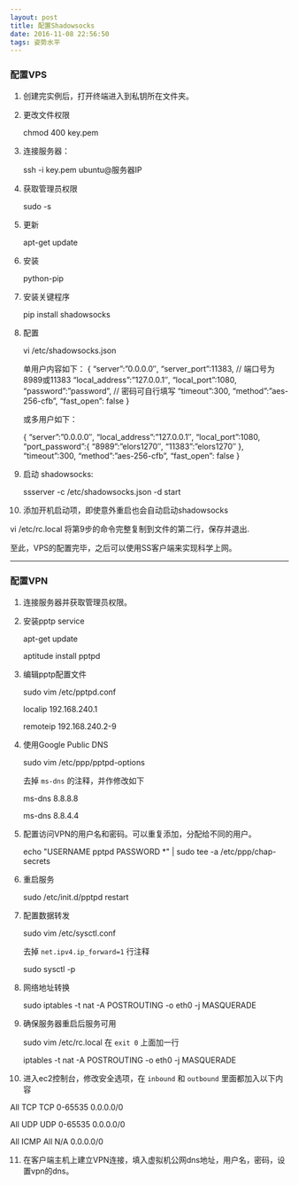 ```yaml
---
layout: post
title: 配置Shadowsocks
date: 2016-11-08 22:56:50
tags: 姿势水平
---
```


### 配置VPS

<!-- more -->

1. 创建完实例后，打开终端进入到私钥所在文件夹。

2. 更改文件权限

    chmod 400 key.pem

3. 连接服务器：

   ssh -i key.pem  ubuntu@服务器IP

4. 获取管理员权限

   sudo -s

5. 更新

   apt-get update

6. 安装

   python-pip

7. 安装关键程序

   pip install shadowsocks

8. 配置

    vi /etc/shadowsocks.json

     单用户内容如下：
      {
      “server”:”0.0.0.0″,
      “server_port”:11383,  // 端口号为8989或11383
      “local_address”:”127.0.0.1″,
      “local_port”:1080,
      “password”:”password”,  // 密码可自行填写
      “timeout”:300,
      “method”:”aes-256-cfb”,
      “fast_open”: false
      }

     或多用户如下：

     {
     “server”:”0.0.0.0″,
     “local_address”:”127.0.0.1″,
     “local_port”:1080,
     “port_password”:{
     “8989”:”elors1270″,
     “11383”:”elors1270″
     },
     “timeout”:300,
     “method”:”aes-256-cfb”,
     “fast_open”: false
     }

9. 启动 shadowsocks:

    ssserver -c /etc/shadowsocks.json -d start

10. 添加开机启动项，即使意外重启也会自动启动shadowsocks

   vi /etc/rc.local
   将第9步的命令完整复制到文件的第二行，保存并退出.

至此，VPS的配置完毕，之后可以使用SS客户端来实现科学上网。

***


### 配置VPN

1. 连接服务器并获取管理员权限。

2. 安装pptp service

    apt-get update

    aptitude install pptpd

3. 编辑pptp配置文件

    sudo vim /etc/pptpd.conf

    localip 192.168.240.1

    remoteip 192.168.240.2-9

4. 使用Google Public DNS

    sudo vim /etc/ppp/pptpd-options

    去掉 `ms-dns` 的注释，并作修改如下

    ms-dns 8.8.8.8

    ms-dns 8.8.4.4

5. 配置访问VPN的用户名和密码。可以重复添加，分配给不同的用户。

    echo "USERNAME pptpd PASSWORD \*" | sudo tee -a /etc/ppp/chap-secrets

6. 重启服务

    sudo /etc/init.d/pptpd restart

7. 配置数据转发

    sudo vim /etc/sysctl.conf

    去掉 `net.ipv4.ip_forward=1` 行注释

    sudo sysctl -p

8. 网络地址转换

    sudo iptables -t nat -A POSTROUTING -o eth0 -j MASQUERADE

9. 确保服务器重启后服务可用

    sudo vim /etc/rc.local 在 `exit 0` 上面加一行

    iptables -t nat -A POSTROUTING -o eth0 -j MASQUERADE

10. 进入ec2控制台，修改安全选项，在 `inbound` 和 `outbound` 里面都加入以下内容

   All TCP    TCP    0-65535    0.0.0.0/0

   All UDP    UDP    0-65535    0.0.0.0/0

   All ICMP    All    N/A     0.0.0.0/0

11. 在客户端主机上建立VPN连接，填入虚拟机公网dns地址，用户名，密码，设置vpn的dns。
